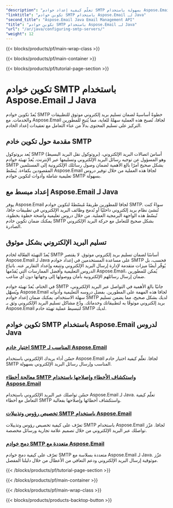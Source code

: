 ```yaml
---
"description": "تعلّم كيفية إعداد خوادم SMTP بسهولة باستخدام Aspose.Email لـ Java. دروس تعليمية خطوة بخطوة لتسليم بريد إلكتروني سلس."
"linktitle": "تكوين خوادم SMTP باستخدام Aspose.Email لـ Java"
"second_title": "Aspose.Email Java Email Management API"
"title": "تكوين خوادم SMTP باستخدام Aspose.Email لـ Java"
"url": "/ar/java/configuring-smtp-servers/"
"weight": 12
---
```


{{< blocks/products/pf/main-wrap-class >}}

{{< blocks/products/pf/main-container >}}

{{< blocks/products/pf/tutorial-page-section >}}

# تكوين خوادم SMTP باستخدام Aspose.Email لـ Java



يُعدّ تكوين خوادم SMTP خطوةً أساسيةً لضمان تسليم بريد إلكتروني موثوق للتطبيقات والخدمات. مع Aspose.Email لجافا، تُصبح هذه العملية سهلةً للغاية، مما يُتيح للمطورين التركيز على تسليم المحتوى بدلاً من عناء التعامل مع تعقيدات إعداد الخادم.

## مقدمة حول تكوين خادم SMTP

يُعد بروتوكول SMTP (بروتوكول نقل البريد البسيط) أساسَ اتصالات البريد الإلكتروني، وهو المسؤول عن توجيه رسائل البريد الإلكتروني وتسليمها عبر الإنترنت. يُعدّ تهيئة خوادم SMTP بشكل صحيح أمرًا بالغ الأهمية لضمان وصول رسائلك الإلكترونية إلى المستلمين المقصودين بكفاءة. يُبسّط Aspose.Email لجافا هذه العملية من خلال توفير دروس تعليمية شاملة وأدوات لتكوين خوادم SMTP بسهولة.

## إعداد مبسط مع Aspose.Email لـ Java

يوفر Aspose.Email لجافا للمطورين طريقةً مُبسّطةً لتكوين خوادم SMTP. سواءً كنت تُنشئ نظام بريد إلكتروني داخليًا أو تُدمج وظائف البريد الإلكتروني في تطبيقات جافا، تُبسّط هذه الواجهة البرمجية العملية. من خلال دروس تعليمية واضحة خطوة بخطوة، يمكنك ضمان تكوين خادم SMTP بشكل صحيح للتعامل مع حركة البريد الإلكتروني الصادرة.

## تسليم البريد الإلكتروني بشكل موثوق

يُعدّ التهيئة الفعّالة لخادم SMTP أساسًا لضمان تسليم بريد إلكتروني موثوق. لا يقتصر Aspose.Email لـ Java على مساعدة المستخدمين في إعداد خوادم SMTP فحسب، بل يُوفّر أيضًا ميزات متقدمة لإدارة إرسال البريد الإلكتروني وتتبعه وإعداد التقارير عنه. باتباع الدروس التعليمية وأفضل الممارسات التي يُقدّمها Aspose.Email، يُمكن للمطورين ضمان إرسال رسائلهم الإلكترونية بأمان ووصولها إلى وجهاتها دون أي متاعب.

في الختام، يُعدّ تهيئة خوادم SMTP جانبًا بالغ الأهمية في التواصل عبر البريد الإلكتروني، ويُسهّل Aspose.Email لجافا هذه المهمة على المطورين. بفضل دروسه التعليمية وأدواته سهلة الاستخدام، يمكنك ضمان إعداد خوادم SMTP لديك بشكل صحيح، مما يضمن تسليم بريد إلكتروني موثوقًا به لتطبيقاتك وخدماتك. ودّع مشاكل تسليم البريد الإلكتروني وثق بـ Aspose.Email لتبسيط عملية تهيئة خادم SMTP لديك.

## تكوين خوادم SMTP باستخدام Aspose.Email لدروس Java
### [اختيار خادم SMTP المناسب لـ Aspose.Email](./choosing-the-right-smtp-server/)
حسّن أداء بريدك الإلكتروني باستخدام Aspose.Email لجافا. تعلّم كيفية اختيار خادم SMTP المناسب وإرسال رسائل البريد الإلكتروني بسهولة.
### [معالجة أخطاء SMTP واستكشاف الأخطاء وإصلاحها باستخدام Aspose.Email](./handling-smtp-errors-and-troubleshooting/)
حسّن تواصلك عبر البريد الإلكتروني باستخدام Aspose.Email لـ Java. تعلّم كيفية التعامل مع أخطاء SMTP واستكشاف أخطائها وإصلاحها بفعالية.
### [تخصيص رؤوس وتذييلات SMTP باستخدام Aspose.Email](./customizing-smtp-headers-and-footers/)
تعرّف على كيفية تخصيص رؤوس وتذييلات SMTP باستخدام Aspose.Email لجافا. عزّز تواصلك عبر البريد الإلكتروني من خلال تصميم علامة تجارية ورسائل مخصصة.
### [دمج خوادم SMTP متعددة مع Aspose.Email](./integrating-multiple-smtp-servers/)
تعرّف على كيفية دمج خوادم SMTP متعددة بسلاسة مع Aspose.Email لـ Java. عزّز موثوقية إرسال البريد الإلكتروني ودعم التعافي من الأعطال من خلال دليلنا المفصل.

{{< /blocks/products/pf/tutorial-page-section >}}

{{< /blocks/products/pf/main-container >}}

{{< /blocks/products/pf/main-wrap-class >}}

{{< blocks/products/products-backtop-button >}}